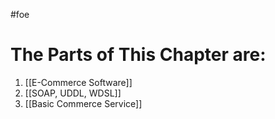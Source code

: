 #foe 
# The Parts of This Chapter are:
1. [[E-Commerce Software]]
2. [[SOAP, UDDL, WDSL]]
3. [[Basic Commerce Service]]